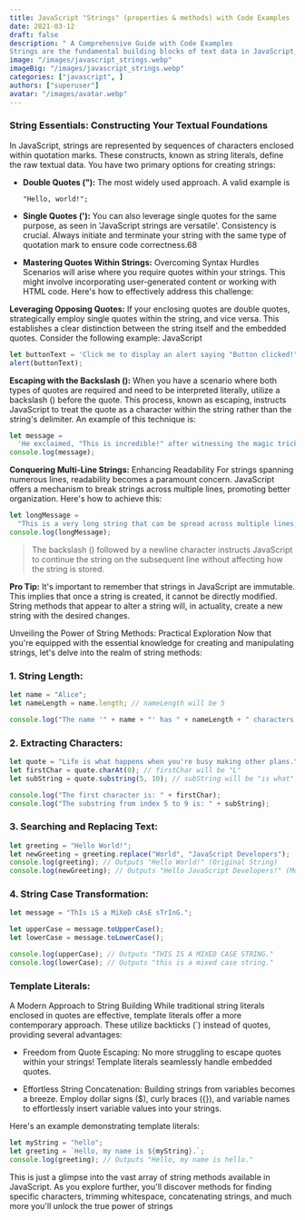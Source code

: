 ```yaml
---
title: JavaScript "Strings" (properties & methods) with Code Examples
date: 2021-03-12
draft: false
description: " A Comprehensive Guide with Code Examples
Strings are the fundamental building blocks of text data in JavaScript, serving as the foundation for user interfaces, dynamic content, and more. This in-depth guide empowers you to confidently create, manipulate, and utilize strings within your JavaScript applications, complete with code examples to illustrate each concept."
image: "/images/javascript_strings.webp"
imageBig: "/images/javascript_strings.webp"
categories: ["javascript", ]
authors: ["superuser"]
avatar: "/images/avatar.webp"
---
```


### String Essentials: Constructing Your Textual Foundations

In JavaScript, strings are represented by sequences of characters enclosed within quotation marks. These constructs, known as string literals, define the raw textual data. You have two primary options for creating strings:

- **Double Quotes ("):** The most widely used approach. A valid example is

  `"Hello, world!";`

- **Single Quotes ('):** You can also leverage single quotes for the same purpose, as seen in 'JavaScript strings are versatile'.
  Consistency is crucial. Always initiate and terminate your string with the same type of quotation mark to ensure code correctness.68

- **Mastering Quotes Within Strings:** Overcoming Syntax Hurdles
  Scenarios will arise where you require quotes within your strings. This might involve incorporating user-generated content or working with HTML code. Here's how to effectively address this challenge:

**Leveraging Opposing Quotes:** If your enclosing quotes are double quotes, strategically employ single quotes within the string, and vice versa. This establishes a clear distinction between the string itself and the embedded quotes. Consider the following example:
JavaScript

```javascript
let buttonText = 'Click me to display an alert saying "Button clicked!" ';
alert(buttonText);
```

**Escaping with the Backslash ():** When you have a scenario where both types of quotes are required and need to be interpreted literally, utilize a backslash () before the quote. This process, known as escaping, instructs JavaScript to treat the quote as a character within the string rather than the string's delimiter. An example of this technique is:

```javascript
let message =
  'He exclaimed, "This is incredible!" after witnessing the magic trick.';
console.log(message);
```

**Conquering Multi-Line Strings:** Enhancing Readability
For strings spanning numerous lines, readability becomes a paramount concern. JavaScript offers a mechanism to break strings across multiple lines, promoting better organization. Here's how to achieve this:

```javascript
let longMessage =
  "This is a very long string that can be spread across multiple lines, enhancing the readability and maintainability of your code.";
console.log(longMessage);
```

> The backslash () followed by a newline character instructs JavaScript to continue the string on the subsequent line without affecting how the string is stored.

**Pro Tip:** It's important to remember that strings in JavaScript are immutable. This implies that once a string is created, it cannot be directly modified. String methods that appear to alter a string will, in actuality, create a new string with the desired changes.

Unveiling the Power of String Methods: Practical Exploration
Now that you're equipped with the essential knowledge for creating and manipulating strings, let's delve into the realm of string methods:

### 1. String Length:

```JavaScript
let name = "Alice";
let nameLength = name.length; // nameLength will be 5

console.log("The name '" + name + "' has " + nameLength + " characters.");
```

### 2. Extracting Characters:

```JavaScript
let quote = "Life is what happens when you're busy making other plans.";
let firstChar = quote.charAt(0); // firstChar will be "L"
let subString = quote.substring(5, 10); // subString will be "is what"

console.log("The first character is: " + firstChar);
console.log("The substring from index 5 to 9 is: " + subString);
```

### 3. Searching and Replacing Text:

```JavaScript
let greeting = "Hello World!";
let newGreeting = greeting.replace("World", "JavaScript Developers");
console.log(greeting); // Outputs "Hello World!" (Original String)
console.log(newGreeting); // Outputs "Hello JavaScript Developers!" (Modified String)
```

### 4. String Case Transformation:

```JavaScript
let message = "ThIs iS a MiXeD cAsE sTrInG.";

let upperCase = message.toUpperCase();
let lowerCase = message.toLowerCase();

console.log(upperCase); // Outputs "THIS IS A MIXED CASE STRING."
console.log(lowerCase); // Outputs "this is a mixed case string."
```

### **Template Literals:**

A Modern Approach to String Building
While traditional string literals enclosed in quotes are effective, template literals offer a more contemporary approach. These utilize backticks (`) instead of quotes, providing several advantages:

- Freedom from Quote Escaping: No more struggling to escape quotes within your strings! Template literals seamlessly handle embedded quotes.

- Effortless String Concatenation: Building strings from variables becomes a breeze. Employ dollar signs ($), curly braces ({}), and variable names to effortlessly insert variable values into your strings.

Here's an example demonstrating template literals:

```JavaScript
let myString = "hello";
let greeting = `Hello, my name is ${myString}.`;
console.log(greeting); // Outputs "Hello, my name is hello."
```

This is just a glimpse into the vast array of string methods available in JavaScript. As you explore further, you'll discover methods for finding specific characters, trimming whitespace, concatenating strings, and much more you'll unlock the true power of strings
